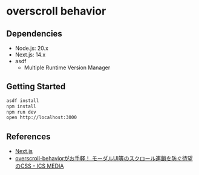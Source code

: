 # overscroll behavior

## Dependencies

- Node.js: 20.x
- Next.js: 14.x
- asdf
  - Multiple Runtime Version Manager

## Getting Started

```bash
asdf install
npm install
npm run dev
open http://localhost:3000
```

## References

- [Next.js](https://nextjs.org/)
- [overscroll-behaviorがお手軽！ モーダルUI等のスクロール連鎖を防ぐ待望のCSS - ICS MEDIA](https://ics.media/entry/221024/)

